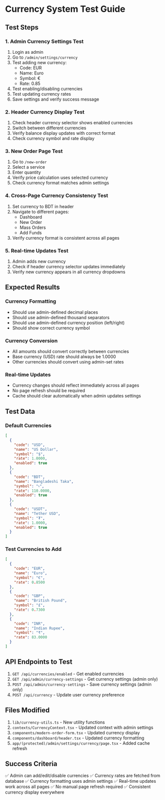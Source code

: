# Currency System Test Guide

## Test Steps

### 1. Admin Currency Settings Test
1. Login as admin
2. Go to `/admin/settings/currency`
3. Test adding new currency:
   - Code: EUR
   - Name: Euro
   - Symbol: €
   - Rate: 0.85
4. Test enabling/disabling currencies
5. Test updating currency rates
6. Save settings and verify success message

### 2. Header Currency Display Test
1. Check header currency selector shows enabled currencies
2. Switch between different currencies
3. Verify balance display updates with correct format
4. Check currency symbol and rate display

### 3. New Order Page Test
1. Go to `/new-order`
2. Select a service
3. Enter quantity
4. Verify price calculation uses selected currency
5. Check currency format matches admin settings

### 4. Cross-Page Currency Consistency Test
1. Set currency to BDT in header
2. Navigate to different pages:
   - Dashboard
   - New Order
   - Mass Orders
   - Add Funds
3. Verify currency format is consistent across all pages

### 5. Real-time Updates Test
1. Admin adds new currency
2. Check if header currency selector updates immediately
3. Verify new currency appears in all currency dropdowns

## Expected Results

### Currency Formatting
- Should use admin-defined decimal places
- Should use admin-defined thousand separators
- Should use admin-defined currency position (left/right)
- Should show correct currency symbol

### Currency Conversion
- All amounts should convert correctly between currencies
- Base currency (USD) rate should always be 1.0000
- Other currencies should convert using admin-set rates

### Real-time Updates
- Currency changes should reflect immediately across all pages
- No page refresh should be required
- Cache should clear automatically when admin updates settings

## Test Data

### Default Currencies
```json
[
  {
    "code": "USD",
    "name": "US Dollar", 
    "symbol": "$",
    "rate": 1.0000,
    "enabled": true
  },
  {
    "code": "BDT",
    "name": "Bangladeshi Taka",
    "symbol": "৳", 
    "rate": 110.0000,
    "enabled": true
  },
  {
    "code": "USDT",
    "name": "Tether USD",
    "symbol": "₮",
    "rate": 1.0000,
    "enabled": true
  }
]
```

### Test Currencies to Add
```json
[
  {
    "code": "EUR",
    "name": "Euro",
    "symbol": "€",
    "rate": 0.8500
  },
  {
    "code": "GBP", 
    "name": "British Pound",
    "symbol": "£",
    "rate": 0.7300
  },
  {
    "code": "INR",
    "name": "Indian Rupee", 
    "symbol": "₹",
    "rate": 83.0000
  }
]
```

## API Endpoints to Test

1. `GET /api/currencies/enabled` - Get enabled currencies
2. `GET /api/admin/currency-settings` - Get currency settings (admin only)
3. `POST /api/admin/currency-settings` - Save currency settings (admin only)
4. `POST /api/currency` - Update user currency preference

## Files Modified

1. `lib/currency-utils.ts` - New utility functions
2. `contexts/CurrencyContext.tsx` - Updated context with admin settings
3. `components/modern-order-form.tsx` - Updated currency display
4. `components/dashboard/header.tsx` - Updated currency formatting
5. `app/(protected)/admin/settings/currency/page.tsx` - Added cache refresh

## Success Criteria

✅ Admin can add/edit/disable currencies
✅ Currency rates are fetched from database
✅ Currency formatting uses admin settings
✅ Real-time updates work across all pages
✅ No manual page refresh required
✅ Consistent currency display everywhere
